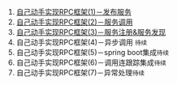 1. [自己动手实现RPC框架(1)－发布服务](https://www.atatech.org/articles/89606)
1. [自己动手实现RPC框架(2)－服务调用](https://www.atatech.org/articles/89904) 
1. [自己动手实现RPC框架(3)－服务注册&服务发现](https://www.atatech.org/articles/93385)
1. 自己动手实现RPC框架(4)－异步调用 `待续`
1. 自己动手实现RPC框架(5)－spring boot集成`待续`
1. 自己动手实现RPC框架(6)－调用连跟踪集成`待续`
1. 自己动手实现RPC框架(7)－异常处理`待续`